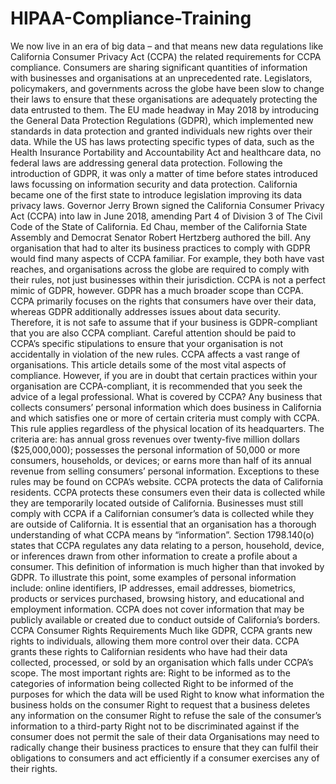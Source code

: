 # HIPAA-Compliance-Training
We now live in an era of big data – and that means new data regulations like California Consumer Privacy Act (CCPA) the related requirements for CCPA compliance. Consumers are sharing significant quantities of information with businesses and organisations at an unprecedented rate. Legislators, policymakers, and governments across the globe have been slow to change their laws to ensure that these organisations are adequately protecting the data entrusted to them. The EU made headway in May 2018 by introducing the General Data Protection Regulations (GDPR), which implemented new standards in data protection and granted individuals new rights over their data.  While the US has laws protecting specific types of data, such as the Health Insurance Portability and Accountability Act and healthcare data, no federal laws are addressing general data protection. Following the introduction of GDPR, it was only a matter of time before states introduced laws focussing on information security and data protection. California became one of the first state to introduce legislation improving its data privacy laws. Governor Jerry Brown signed the California Consumer Privacy Act (CCPA) into law in June 2018, amending Part 4 of Division 3 of The Civil Code of the State of California. Ed Chau, member of the California State Assembly and Democrat Senator Robert Hertzberg authored the bill.  Any organisation that had to alter its business practices to comply with GDPR would find many aspects of CCPA familiar. For example, they both have vast reaches, and organisations across the globe are required to comply with their rules, not just businesses within their jurisdiction.  CCPA is not a perfect mimic of GDPR, however. GDPR has a much broader scope than CCPA. CCPA primarily focuses on the rights that consumers have over their data, whereas GDPR additionally addresses issues about data security. Therefore, it is not safe to assume that if your business is GDPR-compliant that you are also CCPA compliant. Careful attention should be paid to CCPA’s specific stipulations to ensure that your organisation is not accidentally in violation of the new rules.  CCPA affects a vast range of organisations. This article details some of the most vital aspects of compliance. However, if you are in doubt that certain practices within your organisation are CCPA-compliant, it is recommended that you seek the advice of a legal professional.  What is covered by CCPA? Any business that collects consumers’ personal information which does business in California and which satisfies one or more of certain criteria must comply with CCPA. This rule applies regardless of the physical location of its headquarters. The criteria are:  has annual gross revenues over twenty-five million dollars ($25,000,000); possesses the personal information of 50,000 or more consumers, households, or devices; or earns more than half of its annual revenue from selling consumers’ personal information. Exceptions to these rules may be found on CCPA’s website.  CCPA protects the data of California residents. CCPA protects these consumers even their data is collected while they are temporarily located outside of California. Businesses must still comply with CCPA if a Californian consumer’s data is collected while they are outside of California.  It is essential that an organisation has a thorough understanding of what CCPA means by “information”. Section 1798.140(o) states that CCPA regulates any data relating to a person, household, device, or inferences drawn from other information to create a profile about a consumer. This definition of information is much higher than that invoked by GDPR.  To illustrate this point, some examples of personal information include: online identifiers, IP addresses, email addresses, biometrics, products or services purchased, browsing history, and educational and employment information.  CCPA does not cover information that may be publicly available or created due to conduct outside of California’s borders.  CCPA Consumer Rights Requirements Much like GDPR, CCPA grants new rights to individuals, allowing them more control over their data. CCPA grants these rights to Californian residents who have had their data collected, processed, or sold by an organisation which falls under CCPA’s scope.  The most important rights are:  Right to be informed as to the categories of information being collected Right to be informed of the purposes for which the data will be used Right to know what information the business holds on the consumer Right to request that a business deletes any information on the consumer Right to refuse the sale of the consumer’s information to a third-party Right not to be discriminated against if the consumer does not permit the sale of their data Organisations may need to radically change their business practices to ensure that they can fulfil their obligations to consumers and act efficiently if a consumer exercises any of their rights.
